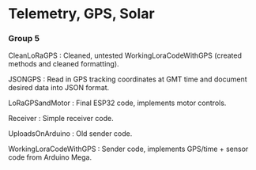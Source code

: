 # Telemetry, GPS, Solar
### Group 5

CleanLoRaGPS : Cleaned, untested WorkingLoraCodeWithGPS (created methods and cleaned formatting).

JSONGPS : Read in GPS tracking coordinates at GMT time and document desired data into JSON format.

LoRaGPSandMotor : Final ESP32 code, implements motor controls.

Receiver : Simple receiver code.

UploadsOnArduino : Old sender code.

WorkingLoraCodeWithGPS : Sender code, implements GPS/time + sensor code from Arduino Mega.
